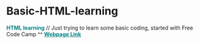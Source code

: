 # Basic-HTML-learning
<a style="color: Teal;"><strong>HTML learning</strong></a>
// Just trying to learn some basic coding, started with Free Code Camp ^^
<strong><a href="https://mcjoules.github.io/html-learning/htmlbasic" target="_blank" style="color: Teal;">Webpage Link</a></strong>
